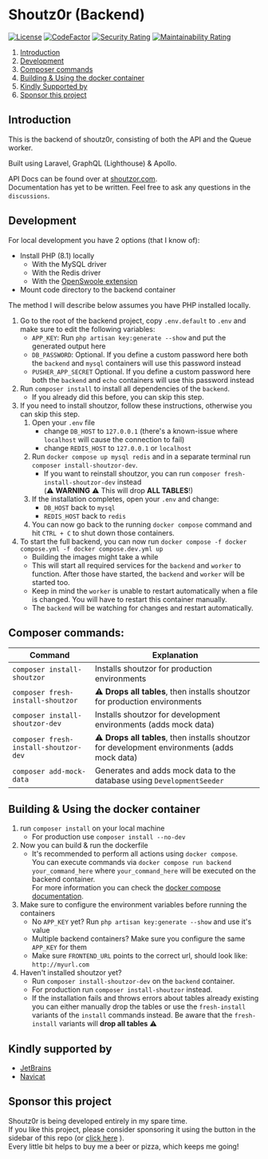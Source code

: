 # Shoutz0r (Backend)

[![License](https://img.shields.io/github/license/Shoutz0r/backend.svg?style=flat)](https://www.gnu.org/licenses/gpl-3.0.en.html)
[![CodeFactor](https://www.codefactor.io/repository/github/Shoutz0r/backend/badge/main)](https://www.codefactor.io/repository/github/Shoutz0r/backend/overview/main)
[![Security Rating](https://sonarcloud.io/api/project_badges/measure?project=Shoutz0r_backend&metric=security_rating)](https://sonarcloud.io/summary/new_code?id=Shoutz0r_backend)
[![Maintainability Rating](https://sonarcloud.io/api/project_badges/measure?project=Shoutz0r_backend&metric=sqale_rating)](https://sonarcloud.io/summary/new_code?id=Shoutz0r_backend)

1. [Introduction](#introduction)
2. [Development](#development)
3. [Composer commands](#composer-commands)
4. [Building & Using the docker container](#building--using-the-docker-container)
5. [Kindly Supported by](#kindly-supported-by)
6. [Sponsor this project](#sponsor-this-project)

## Introduction

This is the backend of shoutz0r, consisting of both the API and the Queue worker.

Built using Laravel, GraphQL (Lighthouse) & Apollo.

API Docs can be found over at [shoutzor.com](https://shoutzor.com/phpdocs/app/master/). \
Documentation has yet to be written. Feel free to ask any questions in the `discussions`.

## Development

For local development you have 2 options (that I know of):
- Install PHP (8.1) locally
    - With the MySQL driver
    - With the Redis driver
    - With the [OpenSwoole extension](https://openswoole.com/docs/get-started/installation)
- Mount code directory to the backend container

The method I will describe below assumes you have PHP installed locally.

1. Go to the root of the backend project, copy `.env.default` to `.env` and make sure to edit the following variables:
    - `APP_KEY`: Run `php artisan key:generate --show` and put the generated output here
    - `DB_PASSWORD`: Optional. If you define a custom password here both the `backend` and `mysql` containers will use this password instead
    - `PUSHER_APP_SECRET` Optional. If you define a custom password here both the `backend` and `echo` containers will use this password instead
2. Run `composer install` to install all dependencies of the `backend`.
    - If you already did this before, you can skip this step.
3. If you need to install shoutzor, follow these instructions, otherwise you can skip this step.
   1. Open your `.env` file 
      - change `DB_HOST` to `127.0.0.1` (there's a known-issue where `localhost` will cause the connection to fail)
      - change `REDIS_HOST` to `127.0.0.1` or `localhost`
   2. Run `docker compose up mysql redis` and in a separate terminal run `composer install-shoutzor-dev`.
      - If you want to reinstall shoutzor, you can run `composer fresh-install-shoutzor-dev` instead\
        (⚠️ **WARNING** ⚠️ This will drop **ALL TABLES**!)
   3. If the installation completes, open your `.env` and change:
      - `DB_HOST` back to `mysql`
      - `REDIS_HOST` back to `redis`
   4. You can now go back to the running `docker compose` command and hit `CTRL + C` to shut down those containers.
4. To start the full backend, you can now run `docker compose -f docker compose.yml -f docker compose.dev.yml up` 
    - Building the images might take a while
    - This will start all required services for the `backend` and `worker` to function. After those have started, the `backend` and `worker` will be started too.
    - Keep in mind the `worker` is unable to restart automatically when a file is changed. You will have to restart this container manually.
    - The `backend` will be watching for changes and restart automatically.

## Composer commands:

| Command                               | Explanation                                                            |
|---------------------------------------|------------------------------------------------------------------------|
| `composer install-shoutzor`           | Installs shoutzor for production environments                          |
| `composer fresh-install-shoutzor`     | ⚠️ **Drops all tables**, then installs shoutzor for production environments                          |
| `composer install-shoutzor-dev`       | Installs shoutzor for development environments (adds mock data)        |
| `composer fresh-install-shoutzor-dev` | ⚠️ **Drops all tables**, then installs shoutzor for development environments (adds mock data)        |
| `composer add-mock-data`              | Generates and adds mock data to the database using `DevelopmentSeeder` |

## Building & Using the docker container

1. run `composer install` on your local machine
    - For production use `composer install --no-dev`
2. Now you can build & run the dockerfile
    - It's recommended to perform all actions using `docker compose`. \
    You can execute commands via `docker compose run backend your_command_here` where `your_command_here` will be executed on the backend container.\
    For more information you can check the [docker compose documentation](https://docs.docker.com/compose/).
3. Make sure to configure the environment variables before running the containers
    - No `APP_KEY` yet? Run `php artisan key:generate --show` and use it's value
    - Multiple backend containers? Make sure you configure the same `APP_KEY` for them
    - Make sure `FRONTEND_URL` points to the correct url, should look like: `http://myurl.com`
4. Haven't installed shoutzor yet? 
    - Run `composer install-shoutzor-dev` on the `backend` container.
    - For production run `composer install-shoutzor` instead.
    - If the installation fails and throws errors about tables already existing you can either manually drop the tables or use the `fresh-install` variants of the `install` commands instead. Be aware that the `fresh-install` variants will **drop all tables** ⚠️

## Kindly supported by

* [JetBrains](https://www.jetbrains.com/?from=Shoutz0r)
* [Navicat](https://www.navicat.com/)

## Sponsor this project

Shoutz0r is being developed entirely in my spare time. \
If you like this project, please consider sponsoring it using the button in the sidebar of this repo (or [click here](https://github.com/sponsors/xorinzor) ).\
Every little bit helps to buy me a beer or pizza, which keeps me going!
